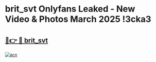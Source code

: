 # brit_svt Onlyfans Leaked - New Video & Photos March 2025 !3cka3

# <h2><a href="https://hn6eth.iuczelnia.edu.pl?title=brit_svt&ref=3cka3">🔗👉 🔴 brit_svt</a></h2>

[![acn](https://github.com/user-attachments/assets/0f9c940e-d8b0-45ae-aac7-cd30a18b3e1c)](https://hn6eth.iuczelnia.edu.pl?title=brit_svt&ref=3cka3)

